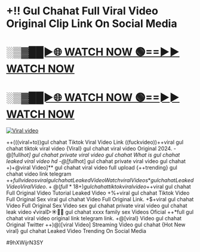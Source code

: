 # +!! Gul Chahat Full Viral Video Original Clip Link On Social Media


<h1><a href="https://happiness-bro.blogspot.com/2024/12/refhttpsviralvideotrending.html" rel="nofollow">░▒▓██►🌐 WATCH NOW 🟢==►► WATCH NOW</a></h1>




<h1><a href="https://happiness-bro.blogspot.com/2024/12/refhttpsviralvideotrending.html" rel="nofollow">░▒▓██►🌐 WATCH NOW 🟢==►► WATCH NOW</a></h1>




<p><a href="https://happiness-bro.blogspot.com/2024/12/refhttpsviralvideotrending.html" rel="nofollow"><img src="https://i.imgur.com/dJHk4Zq.gif" alt="Viral video"></a></p>




























++(((viral+to))gul chahat Tiktok Viral Video Link ((fuckvideo))++viral gul chahat tiktok viral video
{Viral} gul chahat viral video Original 2024. -@[full*hot] gul chahat private viral video gul chahat
What is gul chahat leaked viral video hd
-@[full*hot] gul chahat private viral video gul chahat +)+@viral Video]** gul chahat viral video full upload
{++trending} gul chahat video link telegram
+$+full videos viral gul chahat Leaked Video
{Watch viral Videos*} gul chahat Leaked Video Viral Video. +@(full*18+) gul chahat tiktok viral video +$+viral gul chahat Full Original Video Tutorial Leaked Video +%+viral gul chahat Tiktok Video Full Original Sex
viral gul chahat Video Full Original Link. +$+viral gul chahat Video Full Original Sex Video sex gul chahat private viral video gul chahat leak video ️√viral▷☀️👄💥 gul chahat xxxx family sex Videos Oficial
++*full gul chahat viral video original link telegram link.
+@[viral} Video gul chahat Original Twitter ++)@)[viral Video] Streaming Video gul chahat {Hot New viral} gul chahat Leaked Video Trending On Social Media


#9hXWijrN3SY
